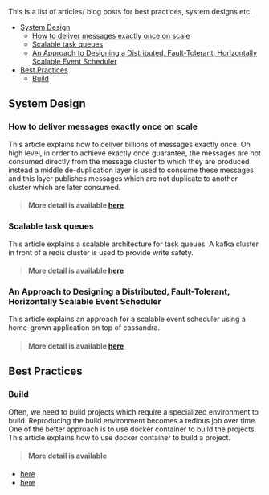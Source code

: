 This is a list of articles/ blog posts for best practices, system designs etc.

<!-- TOC -->

- [System Design](#system-design)
    - [How to deliver messages exactly once on scale](#how-to-deliver-messages-exactly-once-on-scale)
    - [Scalable task queues](#scalable-task-queues)
    - [An Approach to Designing a Distributed, Fault-Tolerant, Horizontally Scalable Event Scheduler](#an-approach-to-designing-a-distributed-fault-tolerant-horizontally-scalable-event-scheduler)
- [Best Practices](#best-practices)
    - [Build](#build)

<!-- /TOC -->

## System Design

### How to deliver messages exactly once on scale

This article explains how to deliver billions of messages exactly once. On high level, in order to achieve exactly once guarantee, the messages are not consumed directly from the message cluster to which they are produced instead a middle de-duplication layer is used to consume these messages and this layer publishes messages which are not duplicate to another cluster which are later consumed.

> #### More detail is available [here](https://segment.com/blog/exactly-once-delivery/)

### Scalable task queues

This article explains a scalable architecture for task queues. A kafka cluster in front of a redis cluster is used to provide write safety.

> #### More detail is available [here](https://slack.engineering/scaling-slacks-job-queue-687222e9d100)


### An Approach to Designing a Distributed, Fault-Tolerant, Horizontally Scalable Event Scheduler

This article explains an approach for a scalable event scheduler using a home-grown application on top of cassandra.

> #### More detail is available [here](https://medium.com/walmartlabs/an-approach-to-designing-distributed-fault-tolerant-horizontally-scalable-event-scheduler-278c9c380637)

## Best Practices

### Build

Often, we need to build projects which require a specialized environment to build. Reproducing the build environment becomes a tedious job over time.
One of the better approach is to use docker container to build the projects.
This article explains how to use docker container to build a project.

> #### More detail is available 
- [here](https://mikulskibartosz.name/how-to-build-a-project-inside-a-docker-container-fd575058bf4a)
- [here](https://dzone.com/articles/maven-build-local-project-with-docker-why)

